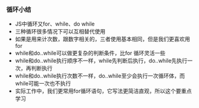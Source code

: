 ### 循环小结
* JS中循环又for、while、do while
* 三种循环很多情况下可以互相替代使用
* 如果是用来计次数，跟数字相关的，三者使用基本相同，但是我们更喜欢用for
* while和do..while可以做更复杂的判断条件，比for 循环灵活一些
* while和do..while执行顺序不一样，while先判断后执行，do..while先执行一次，再判断执行
* while和do..while执行次数不一样，do..while至少会执行一次循环体，而while可能一次也不执行
* 实际工作中，我们更常用for循环语句，它写法更简洁直观，所以这个要重点学习
